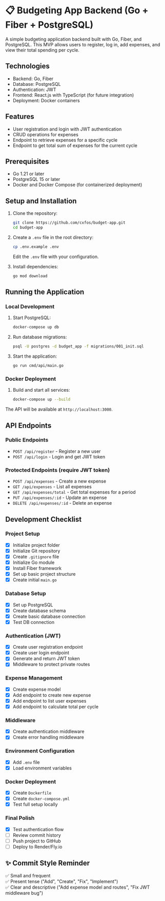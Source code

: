 # 📋 Budgeting App Backend (Go + Fiber + PostgreSQL)

A simple budgeting application backend built with Go, Fiber, and PostgreSQL. This MVP allows users to register, log in, add expenses, and view their total spending per cycle.

## Technologies

- Backend: Go, Fiber
- Database: PostgreSQL
- Authentication: JWT
- Frontend: React.js with TypeScript (for future integration)
- Deployment: Docker containers

## Features

- User registration and login with JWT authentication
- CRUD operations for expenses
- Endpoint to retrieve expenses for a specific cycle
- Endpoint to get total sum of expenses for the current cycle

## Prerequisites

- Go 1.21 or later
- PostgreSQL 15 or later
- Docker and Docker Compose (for containerized deployment)

## Setup and Installation

1. Clone the repository:
   ```bash
   git clone https://github.com/cxfos/budget-app.git
   cd budget-app
   ```

2. Create a `.env` file in the root directory:
   ```bash
   cp .env.example .env
   ```
   Edit the `.env` file with your configuration.

3. Install dependencies:
   ```bash
   go mod download
   ```

## Running the Application

### Local Development

1. Start PostgreSQL:
   ```bash
   docker-compose up db
   ```

2. Run database migrations:
   ```bash
   psql -U postgres -d budget_app -f migrations/001_init.sql
   ```

3. Start the application:
   ```bash
   go run cmd/api/main.go
   ```

### Docker Deployment

1. Build and start all services:
   ```bash
   docker-compose up --build
   ```

The API will be available at `http://localhost:3000`.

## API Endpoints

### Public Endpoints

- `POST /api/register` - Register a new user
- `POST /api/login` - Login and get JWT token

### Protected Endpoints (require JWT token)

- `POST /api/expenses` - Create a new expense
- `GET /api/expenses` - List all expenses
- `GET /api/expenses/total` - Get total expenses for a period
- `PUT /api/expenses/:id` - Update an expense
- `DELETE /api/expenses/:id` - Delete an expense

## Development Checklist

### Project Setup
- [x] Initialize project folder
- [x] Initialize Git repository
- [x] Create `.gitignore` file
- [x] Initialize Go module
- [x] Install Fiber framework
- [x] Set up basic project structure
- [x] Create initial `main.go`

### Database Setup
- [x] Set up PostgreSQL
- [x] Create database schema
- [x] Create basic database connection
- [x] Test DB connection

### Authentication (JWT)
- [x] Create user registration endpoint
- [x] Create user login endpoint
- [x] Generate and return JWT token
- [x] Middleware to protect private routes

### Expense Management
- [x] Create expense model
- [x] Add endpoint to create new expense
- [x] Add endpoint to list user expenses
- [x] Add endpoint to calculate total per cycle

### Middleware
- [x] Create authentication middleware
- [x] Create error handling middleware

### Environment Configuration
- [x] Add `.env` file
- [x] Load environment variables

### Docker Deployment
- [x] Create `Dockerfile`
- [x] Create `docker-compose.yml`
- [x] Test full setup locally

### Final Polish
- [x] Test authentication flow
- [ ] Review commit history
- [ ] Push project to GitHub
- [ ] Deploy to Render/Fly.io

## ✨ Commit Style Reminder
✅ Small and frequent  
✅ Present tense ("Add", "Create", "Fix", "Implement")  
✅ Clear and descriptive ("Add expense model and routes", "Fix JWT middleware bug")

